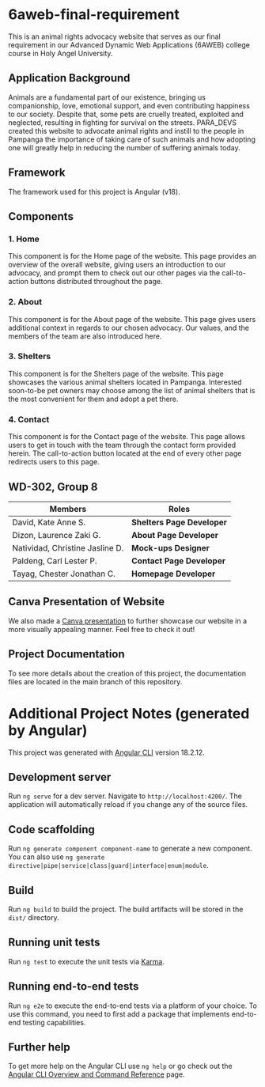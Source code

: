 # 6aweb-final-requirement
This is an animal rights advocacy website that serves as our final requirement in our Advanced Dynamic Web Applications (6AWEB) college course in Holy Angel University.

## Application Background
Animals are a fundamental part of our existence, bringing us companionship, love, emotional support, and even contributing happiness to our society. Despite that, some pets are cruelly treated, exploited and neglected, resulting in fighting for survival on the streets. PARA_DEVS created this website to advocate animal rights and instill to the people in Pampanga the importance of taking care of such animals and how adopting one will greatly help in reducing the number of suffering animals today.

## Framework
The framework used for this project is Angular (v18).

## Components
### 1. Home
This component is for the Home page of the website. This page provides an overview of the overall website, giving users an introduction to our advocacy, and prompt them to check out our other pages via the call-to-action buttons distributed throughout the page.

### 2. About
This component is for the About page of the website. This page gives users additional context in regards to our chosen advocacy. Our values, and the members of the team are also introduced here.

### 3. Shelters
This component is for the Shelters page of the website. This page showcases the various animal shelters located in Pampanga. Interested soon-to-be pet owners may choose among the list of animal shelters that is the most convenient for them and adopt a pet there.

### 4. Contact
This component is for the Contact page of the website. This page allows users to get in touch with the team through the contact form provided herein. The call-to-action button located at the end of every other page redirects users to this page.

## WD-302, Group 8

Members | Roles
--- | ---
David, Kate Anne S. | **Shelters Page Developer**
Dizon, Laurence Zaki G. | **About Page Developer**
Natividad, Christine Jasline D. | **Mock-ups Designer**
Paldeng, Carl Lester P. | **Contact Page Developer**
Tayag, Chester Jonathan C. | **Homepage Developer**

## Canva Presentation of Website
We also made a [Canva presentation](https://www.canva.com/design/DAGhcEMEeBY/fCojzUw90QM1Bx-OEnw7cw/edit?utm_content=DAGhcEMEeBY&utm_campaign=designshare&utm_medium=link2&utm_source=sharebutton) to further showcase our website in a more visually appealing manner. Feel free to check it out!

## Project Documentation
To see more details about the creation of this project, the documentation files are located in the main branch of this repository.


# Additional Project Notes (generated by Angular)

This project was generated with [Angular CLI](https://github.com/angular/angular-cli) version 18.2.12.

## Development server

Run `ng serve` for a dev server. Navigate to `http://localhost:4200/`. The application will automatically reload if you change any of the source files.

## Code scaffolding

Run `ng generate component component-name` to generate a new component. You can also use `ng generate directive|pipe|service|class|guard|interface|enum|module`.

## Build

Run `ng build` to build the project. The build artifacts will be stored in the `dist/` directory.

## Running unit tests

Run `ng test` to execute the unit tests via [Karma](https://karma-runner.github.io).

## Running end-to-end tests

Run `ng e2e` to execute the end-to-end tests via a platform of your choice. To use this command, you need to first add a package that implements end-to-end testing capabilities.

## Further help

To get more help on the Angular CLI use `ng help` or go check out the [Angular CLI Overview and Command Reference](https://angular.dev/tools/cli) page.

